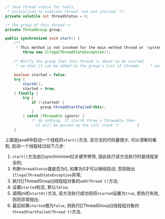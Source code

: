 ```java
/* Java thread status for tools,  
 * initialized to indicate thread 'not yet started' */  
private volatile int threadStatus = 0;

/* The group of this thread */  
private ThreadGroup group;

public synchronized void start() {  
    /**  
     * This method is not invoked for the main method thread or "system"     * group threads created/set up by the VM. Any new functionality added     * to this method in the future may have to also be added to the VM.     *     * A zero status value corresponds to state "NEW".     */    if (threadStatus != 0)  
        throw new IllegalThreadStateException();  
  
    /* Notify the group that this thread is about to be started  
     * so that it can be added to the group's list of threads     * and the group's unstarted count can be decremented. */    group.add(this);  
  
    boolean started = false;  
    try {  
        start0();  
        started = true;  
    } finally {  
        try {  
            if (!started) {  
                group.threadStartFailed(this);  
            }  
        } catch (Throwable ignore) {  
            /* do nothing. If start0 threw a Throwable then  
              it will be passed up the call stack */        }  
    }  

```

  上面是java8中启动一个线程的`start()`方法. 该方法的代码量很少, 可以清晰的看到, 启动一个线程经过如下几步:
  
1. `start()`方法由[[synchronized]]关键字修饰, 因此执行该方法执行时是线程安全的;
2. 判断`threadStatus`值是否为0, 如果为0才可以继续启动, 否则抛出`IllegalThreadStateException`异常;
3. 执行[[ThreadGroup]]线程组对象的`add(Thread t)`方法;
4. 设置`started`标志, 默认`false`;
5. 调用jni的`start0()`方法, 该方法执行成功则将`started`设置为`true`, 若执行失败, 则将异常抛出;
6. 最后如果`started`值为`false`, 则执行[[ThreadGroup]]线程组对象的`threadStartFailed(Thread t)`方法.
